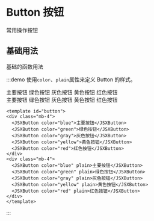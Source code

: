 # Button 按钮

常用操作按钮

## 基础用法

基础的函数用法

:::demo 使用`color`、`plain`属性来定义 Button 的样式。
<div class="mb-4">
  <JSXButton color="blue">主要按钮</JSXButton>
  <JSXButton color="green">绿色按钮</JSXButton>
  <JSXButton color="gray">灰色按钮</JSXButton>
  <JSXButton color="yellow">黄色按钮</JSXButton>
  <JSXButton color="red">红色按钮</JSXButton>
</div>
<div class="mb-4">
  <JSXButton color="blue" plain>主要按钮</JSXButton>
  <JSXButton color="green" plain>绿色按钮</JSXButton>
  <JSXButton color="gray" plain>灰色按钮</JSXButton>
  <JSXButton color="yellow" plain>黄色按钮</JSXButton>
  <JSXButton color="red" plain>红色按钮</JSXButton>
</div>

```vue
<template id="button">
<div class="mb-4">
  <JSXButton color="blue">主要按钮</JSXButton>
  <JSXButton color="green">绿色按钮</JSXButton>
  <JSXButton color="gray">灰色按钮</JSXButton>
  <JSXButton color="yellow">黄色按钮</JSXButton>
  <JSXButton color="red">红色按钮</JSXButton>
</div>
<div class="mb-4">
  <JSXButton color="blue" plain>主要按钮</JSXButton>
  <JSXButton color="green" plain>绿色按钮</JSXButton>
  <JSXButton color="gray" plain>灰色按钮</JSXButton>
  <JSXButton color="yellow" plain>黄色按钮</JSXButton>
  <JSXButton color="red" plain>红色按钮</JSXButton>
</div>
</template>

```

:::
